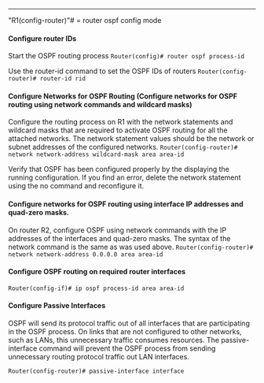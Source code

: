 
---
"R1(config-router)"# = router ospf config mode

#### Configure router IDs

Start the OSPF routing process
`Router(config)# router ospf process-id`

Use the router-id command to set the OSPF IDs of routers
`Router(config-router)# router-id rid`
#### Configure Networks for OSPF Routing (Configure networks for OSPF routing using network commands and wildcard masks)

Configure the routing process on R1 with the network statements and wildcard masks that are required to activate OSPF routing for all the attached networks. The network statement values should be the network or subnet addresses of the configured networks.
`Router(config-router)# network network-address wildcard-mask area area-id`

Verify that OSPF has been configured properly by the displaying the running configuration. If you find an error, delete the network statement using the no command and reconfigure it.

#### Configure networks for OSPF routing using interface IP addresses and quad-zero masks.

On router R2, configure OSPF using network commands with the IP addresses of the interfaces and quad-zero masks. The syntax of the network command is the same as was used above.
`Router(config-router)# network network-address 0.0.0.0 area area-id`

#### Configure OSPF routing on required router interfaces
`Router(config-if)# ip ospf process-id area area-id`

#### Configure Passive Interfaces

OSPF will send its protocol traffic out of all interfaces that are participating in the OSPF process. On links that are not configured to other networks, such as LANs, this unnecessary traffic consumes resources. The passive-interface command will prevent the OSPF process from sending unnecessary routing protocol traffic out LAN interfaces.

`Router(config-router)# passive-interface interface`